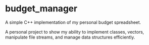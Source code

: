 # budget_manager
A simple C++ implementation of my personal budget spreadsheet.

A personal project to show my ability to implement classes, vectors, manipulate file streams, and manage data structures efficiently.

